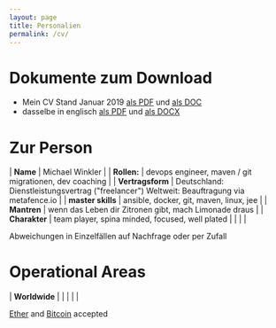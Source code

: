 ```yaml
---
layout: page
title: Personalien
permalink: /cv/
---
```


# Dokumente zum Download #

* Mein CV Stand Januar 2019 [als PDF](../downloads/micwin_profil.pdf) und [als DOC](../downloads/micwin_profil.doc)
* dasselbe in englisch [als PDF](../downloads/micwin_profil_en.pdf) und [als DOCX](../downloads/micwin_profil_en.docx)

# Zur Person #

| **Name** | Michael Winkler  |
| **Rollen:** | devops engineer, maven / git migrationen, dev coaching  |
| **Vertragsform** | Deutschland: Dienstleistungsvertrag ("freelancer")  Weltweit: Beauftragung via metafence.io |
| **master skills** | ansible, docker, git, maven, linux, jee  |
| **Mantren** | wenn das Leben dir Zitronen gibt, mach Limonade draus |
| **Charakter** | team player, spina minded, focused, well plated |
| | |

Abweichungen in Einzelfällen auf Nachfrage oder per Zufall

# Operational Areas #

| **Worldwide** |   |
| | |

[Ether](https://de.wikipedia.org/wiki/Ethereum) and [Bitcoin](https://de.wikipedia.org/wiki/Bitcoin) accepted
